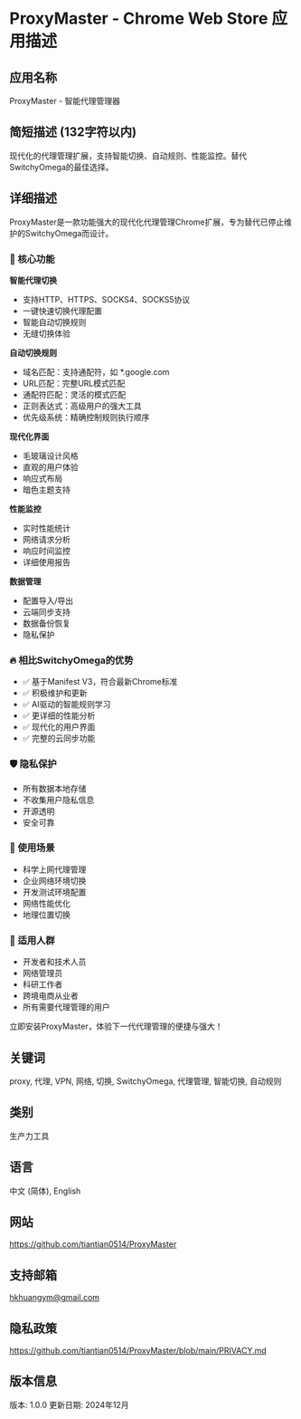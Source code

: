# ProxyMaster - Chrome Web Store 应用描述

## 应用名称
ProxyMaster - 智能代理管理器

## 简短描述 (132字符以内)
现代化的代理管理扩展，支持智能切换、自动规则、性能监控。替代SwitchyOmega的最佳选择。

## 详细描述

ProxyMaster是一款功能强大的现代化代理管理Chrome扩展，专为替代已停止维护的SwitchyOmega而设计。

### 🚀 核心功能

**智能代理切换**
- 支持HTTP、HTTPS、SOCKS4、SOCKS5协议
- 一键快速切换代理配置
- 智能自动切换规则
- 无缝切换体验

**自动切换规则**
- 域名匹配：支持通配符，如 *.google.com
- URL匹配：完整URL模式匹配
- 通配符匹配：灵活的模式匹配
- 正则表达式：高级用户的强大工具
- 优先级系统：精确控制规则执行顺序

**现代化界面**
- 毛玻璃设计风格
- 直观的用户体验
- 响应式布局
- 暗色主题支持

**性能监控**
- 实时性能统计
- 网络请求分析
- 响应时间监控
- 详细使用报告

**数据管理**
- 配置导入/导出
- 云端同步支持
- 数据备份恢复
- 隐私保护

### 🔥 相比SwitchyOmega的优势

- ✅ 基于Manifest V3，符合最新Chrome标准
- ✅ 积极维护和更新
- ✅ AI驱动的智能规则学习
- ✅ 更详细的性能分析
- ✅ 现代化的用户界面
- ✅ 完整的云同步功能

### 🛡️ 隐私保护

- 所有数据本地存储
- 不收集用户隐私信息
- 开源透明
- 安全可靠

### 📱 使用场景

- 科学上网代理管理
- 企业网络环境切换
- 开发测试环境配置
- 网络性能优化
- 地理位置切换

### 🎯 适用人群

- 开发者和技术人员
- 网络管理员
- 科研工作者
- 跨境电商从业者
- 所有需要代理管理的用户

立即安装ProxyMaster，体验下一代代理管理的便捷与强大！

## 关键词
proxy, 代理, VPN, 网络, 切换, SwitchyOmega, 代理管理, 智能切换, 自动规则

## 类别
生产力工具

## 语言
中文 (简体), English

## 网站
https://github.com/tiantian0514/ProxyMaster

## 支持邮箱
hkhuangym@gmail.com

## 隐私政策
https://github.com/tiantian0514/ProxyMaster/blob/main/PRIVACY.md

## 版本信息
版本: 1.0.0
更新日期: 2024年12月 